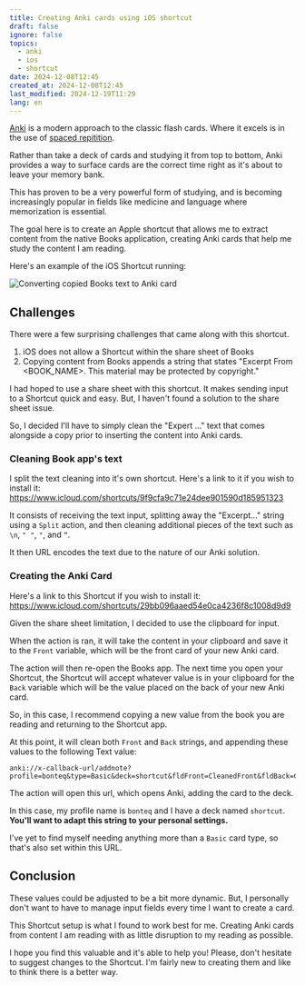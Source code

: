 ```yaml
---
title: Creating Anki cards using iOS shortcut
draft: false
ignore: false
topics:
  - anki
  - ios
  - shortcut
date: 2024-12-08T12:45
created_at: 2024-12-08T12:45
last_modified: 2024-12-19T11:29
lang: en
---
```


[Anki](https://apps.ankiweb.net/) is a modern approach to the classic flash cards. Where it excels is in the use of [spaced repitition](https://en.wikipedia.org/wiki/Spaced_repetition).

Rather than take a deck of cards and studying it from top to bottom, Anki provides a way to surface cards are the correct time right as it's about to leave your memory bank. 

This has proven to be a very powerful form of studying, and is becoming increasingly popular in fields like medicine and language where memorization is essential.

The goal here is to create an Apple shortcut that allows me to extract content from the native Books application, creating Anki cards that help me study the content I am reading.

Here's an example of the iOS Shortcut running:

![Converting copied Books text to Anki card](https://i.imgur.com/EVpwhVY.gif)
## Challenges

There were a few surprising challenges that came along with this shortcut.

1. iOS does not allow a Shortcut within the share sheet of Books
2. Copying content from Books appends a string that states "Excerpt From <BOOK_NAME>. This material may be protected by copyright."

I had hoped to use a share sheet with this shortcut. It makes sending input to a Shortcut quick and easy. But, I haven't found a solution to the share sheet issue.

 So, I decided I'll have to simply clean the "Expert ..." text that comes alongside a copy prior to inserting the content into Anki cards.

### Cleaning Book app's text

I split the text cleaning into it's own shortcut.  Here's a link to it if you wish to install it: https://www.icloud.com/shortcuts/9f9cfa9c71e24dee901590d185951323

It consists of receiving the text input, splitting away the "Excerpt..." string using a `Split` action, and then cleaning additional pieces of the text such as `\n`, `" "`, `"`, and `“`.

It then URL encodes the text due to the nature of our Anki solution.

### Creating the Anki Card

Here's a link to this Shortcut if you wish to install it: https://www.icloud.com/shortcuts/29bb096aaed54e0ca4236f8c1008d9d9

Given the share sheet limitation, I decided to use the clipboard for input.

When the action is ran, it will take the content in your clipboard and save it to the `Front` variable, which will be the front card of your new Anki card.

The action will then re-open the Books app. The next time you open your Shortcut, the Shortcut will accept whatever value is in your clipboard for the `Back` variable which will be the value placed on the back of your new Anki card.

So, in this case, I recommend copying a new value from the book you are reading and returning to the Shortcut app. 

At this point, it will clean both `Front` and `Back` strings, and appending these values to the following Text value:

```
anki://x-callback-url/addnote?profile=bonteq&type=Basic&deck=shortcut&fldFront=CleanedFront&fldBack=CleanedBack
```

The action will open this url, which opens Anki, adding the card to the deck.

In this case, my profile name is `bonteq` and I have a deck named `shortcut`. **You'll want to adapt this string to your personal settings.**

I've yet to find myself needing anything more than a `Basic` card type, so that's also set within this URL.

## Conclusion

These values could be adjusted to be a bit more dynamic. But, I personally don't want to have to manage input fields every time I want to create a card. 

This Shortcut setup is what I found to work best for me. Creating Anki cards from content I am reading with as little disruption to my reading as possible.

I hope you find this valuable and it's able to help you! Please, don't hesitate to suggest changes to the Shortcut. I'm fairly new to creating them and like to think there is a better way.
